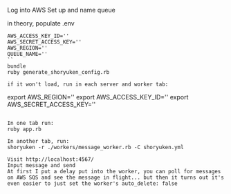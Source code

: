 
Log into AWS
Set up and name queue

in theory, populate .env
```
AWS_ACCESS_KEY_ID=''
AWS_SECRET_ACCESS_KEY=''
AWS_REGION=''
QUEUE_NAME=''
``
bundle
ruby generate_shoryuken_config.rb

if it won't load, run in each server and worker tab:

```
export AWS_REGION=''
export AWS_ACCESS_KEY_ID=''
export AWS_SECRET_ACCESS_KEY=''
```

In one tab run:
ruby app.rb

In another tab, run:
shoryuken -r ./workers/message_worker.rb -C shoryuken.yml

Visit http://localhost:4567/
Input message and send
At first I put a delay put into the worker, you can poll for messages on AWS SQS and see the message in flight... but then it turns out it's even easier to just set the worker's auto_delete: false
